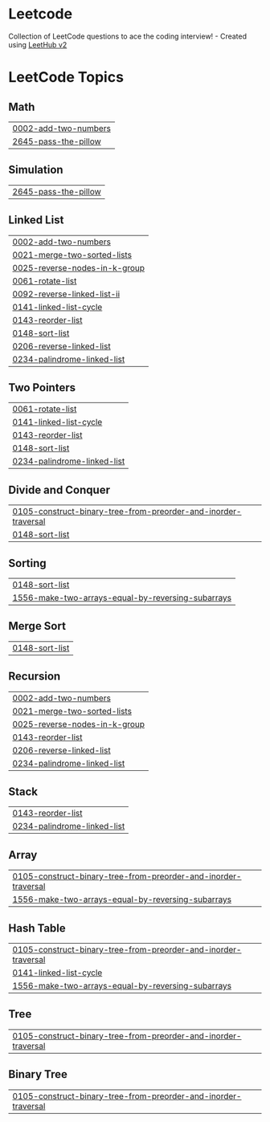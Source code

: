 # Leetcode
Collection of LeetCode questions to ace the coding interview! - Created using [LeetHub v2](https://github.com/arunbhardwaj/LeetHub-2.0)

<!---LeetCode Topics Start-->
# LeetCode Topics
## Math
|  |
| ------- |
| [0002-add-two-numbers](https://github.com/mohakksingh/Leetcode/tree/master/0002-add-two-numbers) |
| [2645-pass-the-pillow](https://github.com/quanta2k/Leetcode/tree/master/2645-pass-the-pillow) |
## Simulation
|  |
| ------- |
| [2645-pass-the-pillow](https://github.com/quanta2k/Leetcode/tree/master/2645-pass-the-pillow) |
## Linked List
|  |
| ------- |
| [0002-add-two-numbers](https://github.com/mohakksingh/Leetcode/tree/master/0002-add-two-numbers) |
| [0021-merge-two-sorted-lists](https://github.com/mohakksingh/Leetcode/tree/master/0021-merge-two-sorted-lists) |
| [0025-reverse-nodes-in-k-group](https://github.com/mohakksingh/Leetcode/tree/master/0025-reverse-nodes-in-k-group) |
| [0061-rotate-list](https://github.com/mohakksingh/Leetcode/tree/master/0061-rotate-list) |
| [0092-reverse-linked-list-ii](https://github.com/mohakksingh/Leetcode/tree/master/0092-reverse-linked-list-ii) |
| [0141-linked-list-cycle](https://github.com/mohakksingh/Leetcode/tree/master/0141-linked-list-cycle) |
| [0143-reorder-list](https://github.com/mohakksingh/Leetcode/tree/master/0143-reorder-list) |
| [0148-sort-list](https://github.com/mohakksingh/Leetcode/tree/master/0148-sort-list) |
| [0206-reverse-linked-list](https://github.com/mohakksingh/Leetcode/tree/master/0206-reverse-linked-list) |
| [0234-palindrome-linked-list](https://github.com/mohakksingh/Leetcode/tree/master/0234-palindrome-linked-list) |
## Two Pointers
|  |
| ------- |
| [0061-rotate-list](https://github.com/mohakksingh/Leetcode/tree/master/0061-rotate-list) |
| [0141-linked-list-cycle](https://github.com/mohakksingh/Leetcode/tree/master/0141-linked-list-cycle) |
| [0143-reorder-list](https://github.com/mohakksingh/Leetcode/tree/master/0143-reorder-list) |
| [0148-sort-list](https://github.com/mohakksingh/Leetcode/tree/master/0148-sort-list) |
| [0234-palindrome-linked-list](https://github.com/mohakksingh/Leetcode/tree/master/0234-palindrome-linked-list) |
## Divide and Conquer
|  |
| ------- |
| [0105-construct-binary-tree-from-preorder-and-inorder-traversal](https://github.com/mohakksingh/Leetcode/tree/master/0105-construct-binary-tree-from-preorder-and-inorder-traversal) |
| [0148-sort-list](https://github.com/mohakksingh/Leetcode/tree/master/0148-sort-list) |
## Sorting
|  |
| ------- |
| [0148-sort-list](https://github.com/mohakksingh/Leetcode/tree/master/0148-sort-list) |
| [1556-make-two-arrays-equal-by-reversing-subarrays](https://github.com/mohakksingh/Leetcode/tree/master/1556-make-two-arrays-equal-by-reversing-subarrays) |
## Merge Sort
|  |
| ------- |
| [0148-sort-list](https://github.com/mohakksingh/Leetcode/tree/master/0148-sort-list) |
## Recursion
|  |
| ------- |
| [0002-add-two-numbers](https://github.com/mohakksingh/Leetcode/tree/master/0002-add-two-numbers) |
| [0021-merge-two-sorted-lists](https://github.com/mohakksingh/Leetcode/tree/master/0021-merge-two-sorted-lists) |
| [0025-reverse-nodes-in-k-group](https://github.com/mohakksingh/Leetcode/tree/master/0025-reverse-nodes-in-k-group) |
| [0143-reorder-list](https://github.com/mohakksingh/Leetcode/tree/master/0143-reorder-list) |
| [0206-reverse-linked-list](https://github.com/mohakksingh/Leetcode/tree/master/0206-reverse-linked-list) |
| [0234-palindrome-linked-list](https://github.com/mohakksingh/Leetcode/tree/master/0234-palindrome-linked-list) |
## Stack
|  |
| ------- |
| [0143-reorder-list](https://github.com/mohakksingh/Leetcode/tree/master/0143-reorder-list) |
| [0234-palindrome-linked-list](https://github.com/mohakksingh/Leetcode/tree/master/0234-palindrome-linked-list) |
## Array
|  |
| ------- |
| [0105-construct-binary-tree-from-preorder-and-inorder-traversal](https://github.com/mohakksingh/Leetcode/tree/master/0105-construct-binary-tree-from-preorder-and-inorder-traversal) |
| [1556-make-two-arrays-equal-by-reversing-subarrays](https://github.com/mohakksingh/Leetcode/tree/master/1556-make-two-arrays-equal-by-reversing-subarrays) |
## Hash Table
|  |
| ------- |
| [0105-construct-binary-tree-from-preorder-and-inorder-traversal](https://github.com/mohakksingh/Leetcode/tree/master/0105-construct-binary-tree-from-preorder-and-inorder-traversal) |
| [0141-linked-list-cycle](https://github.com/mohakksingh/Leetcode/tree/master/0141-linked-list-cycle) |
| [1556-make-two-arrays-equal-by-reversing-subarrays](https://github.com/mohakksingh/Leetcode/tree/master/1556-make-two-arrays-equal-by-reversing-subarrays) |
## Tree
|  |
| ------- |
| [0105-construct-binary-tree-from-preorder-and-inorder-traversal](https://github.com/mohakksingh/Leetcode/tree/master/0105-construct-binary-tree-from-preorder-and-inorder-traversal) |
## Binary Tree
|  |
| ------- |
| [0105-construct-binary-tree-from-preorder-and-inorder-traversal](https://github.com/mohakksingh/Leetcode/tree/master/0105-construct-binary-tree-from-preorder-and-inorder-traversal) |
<!---LeetCode Topics End-->